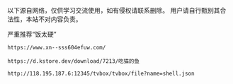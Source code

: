 以下源自网络，仅供学习交流使用，如有侵权请联系删除。
用户请自行甄别其合法性，本站不对内容负责。

严重推荐“饭太硬”
```
https://www.xn--sss604efuw.com/
```

```
https://d.kstore.dev/download/7213/吃猫的鱼
```
```
http://118.195.187.6:12345/tvbox/tvbox/file?name=shell.json
```


